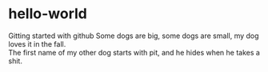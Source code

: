 # hello-world
Gitting started with github
Some dogs are big, some dogs are small, my dog loves it in the fall.  
The first name of my other dog starts with pit, and he hides when he takes a shit.
